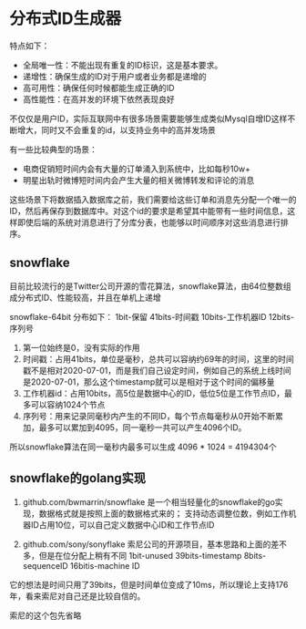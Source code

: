 # 分布式ID生成器

特点如下：
- 全局唯一性：不能出现有重复的ID标识，这是基本要求。
- 递增性：确保生成的ID对于用户或者业务都是递增的
- 高可用性：确保任何时候都能生成正确的ID
- 高性能性：在高并发的环境下依然表现良好

不仅仅是用户ID，实际互联网中有很多场景需要能够生成类似Mysql自增ID这样不断增大，同时又不会重复的id，以支持业务中的高并发场景

有一些比较典型的场景：
- 电商促销短时间内会有大量的订单涌入到系统中，比如每秒10w+
- 明星出轨时微博短时间内会产生大量的相关微博转发和评论的消息

这些场景下将数据插入数据库之前，我们需要给这些订单和消息先分配一个唯一的ID，然后再保存到数据库中。对这个id的要求是希望其中能带有一些时间信息，这样即使后端的系统对消息进行了分库分表，也能够以时间顺序对这些消息进行排序。


## snowflake
目前比较流行的是Twitter公司开源的雪花算法，snowflake算法，由64位整数组成分布式ID、性能较高，并且在单机上递增

snowflake-64bit 分布如下：
1bit-保留        41bits-时间戳         10bits-工作机器ID        12bits-序列号

1. 第一位始终是0，没有实际的作用
2. 时间戳：占用41bits，单位是毫秒，总共可以容纳约69年的时间，这里的时间戳不是相对2020-07-01，而是我们自己设定时间，例如自己的系统上线时间是2020-07-01，那么这个timestamp就可以是相对于这个时间的偏移量
3. 工作机器id：占用10bits，高5位是数据中心的ID，低位5位是工作节点ID，最多可以容纳1024个节点
4. 序列号：用来记录同毫秒内产生的不同ID，每个节点每毫秒从0开始不断累加，最多可以累加到4095，同一毫秒一共可以产生4096个ID。

所以snowflake算法在同一毫秒内最多可以生成 4096 * 1024 = 4194304个


## snowflake的golang实现
1. github.com/bwmarrin/snowflake 
是一个相当轻量化的snowflake的go实现，数据格式就是按照上面的数据格式来的；
支持动态调整位数，例如工作机器ID占用10位，可以自己定义数据中心ID和工作节点ID

2. github.com/sony/sonyflake
索尼公司的开源项目，基本思路和上面的差不多，但是在位分配上稍有不同
1bit-unused      39bits-timestamp      8bits-sequenceID      16bitis-machine ID 

它的想法是时间只用了39bits，但是时间单位变成了10ms，所以理论上支持176年，看来索尼对自己还是比较自信的。

索尼的这个包先省略


